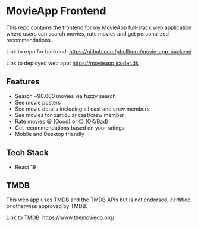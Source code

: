 # MovieApp Frontend

This repo contains the frontend for my MovieApp full-stack web application where users can search movies, rate movies and get personalized recommendations.

Link to repo for backend: https://github.com/pbollhorn/movie-app-backend

Link to deployed web app: https://movieapp.jcoder.dk

## Features

- Search ~90.000 movies via fuzzy search
- See movie posters
- See movie details including all cast and crew members
- See movies for particular cast/crew member
- Rate movies 😀 (Good) or 😐 (OK/Bad)
- Get recommendations based on your ratings
- Mobile and Desktop friendly

## Tech Stack
- React 19

## TMDB
This web app uses TMDB and the TMDB APIs but is not endorsed, certified, or otherwise approved by TMDB.

Link to TMDB: https://www.themoviedb.org/